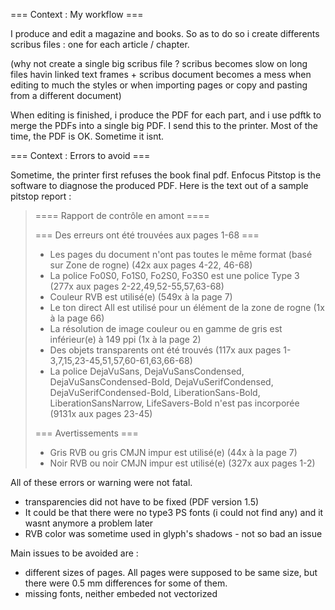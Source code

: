 === Context : My workflow ===

I produce and edit a magazine and books. 
So as to do so i create differents scribus files : one for each article / chapter.

(why not create a single big scribus file ? scribus becomes slow on long files havin linked text frames + scribus document becomes a mess when editing to much the styles or when importing pages or copy and pasting from a different document)

When editing is finished, i produce the PDF for each part, and i use pdftk to merge the PDFs into a single big PDF.
I send this to the printer. Most of the time, the PDF is OK. 
Sometime it isnt.

=== Context : Errors to avoid ===

Sometime, the printer first refuses the book final pdf.
Enfocus Pitstop is the software to diagnose the produced PDF.
Here is the text out of a sample pitstop report :

<blockquote>
==== Rapport de contrôle en amont ====

=== Des erreurs ont été trouvées aux pages 1-68 ===

* Les pages du document n'ont pas toutes le même format (basé sur Zone de rogne) (42x aux pages 4-22,
46-68)
* La police Fo0S0, Fo1S0, Fo2S0, Fo3S0 est une police Type 3 (277x aux pages 2-22,49,52-55,57,63-68)
* Couleur RVB est utilisé(e) (549x à la page 7)
* Le ton direct All est utilisé pour un élément de la zone de rogne (1x à la page 66)
* La résolution de image couleur ou en gamme de gris est inférieur(e) à 149 ppi (1x à la page 2)
* Des objets transparents ont été trouvés (117x aux pages 1-3,7,15,23-45,51,57,60-61,63,66-68)
* La police DejaVuSans, DejaVuSansCondensed, DejaVuSansCondensed-Bold, DejaVuSerifCondensed,
DejaVuSerifCondensed-Bold, LiberationSans-Bold, LiberationSansNarrow, LifeSavers-Bold n'est pas
incorporée (9131x aux pages 23-45)

=== Avertissements ===
* Gris RVB ou gris CMJN impur est utilisé(e) (44x à la page 7)
* Noir RVB ou noir CMJN impur est utilisé(e) (327x aux pages 1-2)

</blockquote>

All of these errors or warning were not fatal.
* transparencies did not have to be fixed (PDF version 1.5)
* It could be that there were no type3 PS fonts (i could not find any) and it wasnt anymore a problem later
* RVB color was sometime used in glyph's shadows - not so bad an issue

Main issues to be avoided are :
* different sizes of pages. All pages were supposed to be same size, but there were 0.5 mm differences for some of them.
* missing fonts, neither embeded not vectorized
